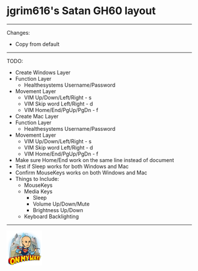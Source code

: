 # jgrim616's Satan GH60 layout

---

Changes:

*   Copy from default

---

TODO:

*   Create Windows Layer
*   Function Layer
    *   Healthesystems Username/Password
*   Movement Layer
    *   VIM Up/Down/Left/Right - s
    *   VIM Skip word Left/Right - d
    *   VIM Home/End/PgUp/PgDn - f
*   Create Mac Layer
*   Function Layer
    *   Healthesystems Username/Password
*   Movement Layer
    *   VIM Up/Down/Left/Right - s
    *   VIM Skip word Left/Right - d
    *   VIM Home/End/PgUp/PgDn - f
*   Make sure Home/End work on the same line instead of document
*   Test if Sleep works for both Windows and Mac
*   Confirm MouseKeys works on both Windows and Mac
*   Things to Include:
    *   MouseKeys
    *   Media Keys
        *   Sleep
        *   Volume Up/Down/Mute
        *   Brightness Up/Down
    *   Keyboard Backlighting

---

![on_my_way.png](on_my_way.png)
